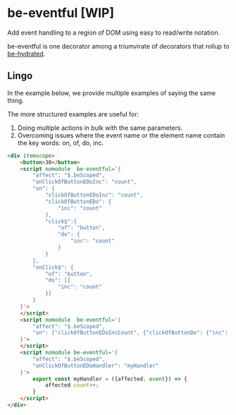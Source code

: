 # be-eventful [WIP]

Add event handling to a region of DOM using easy to read/write notation.

be-eventful is one decorator among a triumvirate of decorators that rollup to [be-hydrated](https://github.com/bahrus/be-hydrated).

## Lingo

In the example below, we provide multiple examples of saying the same thing.

The more structured  examples are useful for:

1.  Doing multiple actions in bulk with the same parameters.
2.  Overcoming issues where the event name or the element name contain the key words:  on, of, do, inc.

```html
<div itemscope>
    <button>30</button>
    <script nomodule  be-eventful='{
        "affect": "$.beScoped",
        "onClickOfButtonEDoInc": "count",
        "on": {
            "clickOfButtonEDoInc": "count",
            "clickOfButtonEDo": {
                "inc": "count"
            },
            "click$":{
                "of": "button",
                "do": {
                    "inc": "count"
                }
            }
        },
        "onClick$": {
            "of": "button",
            "do": [{
                "inc": "count"
            }]
        }
    }'>
    </script>
    <script nomodule  be-eventful='{
        "affect": "$.beScoped",
        "on": ["clickOfButtonEDoIncCount", {"clickOfButtonDo": {"inc": "count"}}, {"clickOfButton": "doIncCount"}]
    }'>
    </script>
    <script nomodule be-eventful='{
        "affect": "$.beScoped",
        "onClickOfButtonEDoHandler": "myHandler"
    }'>
        export const myHandler = ({affected, event}) => {
            affected.count++;
        }
    </script>
</div>
```

